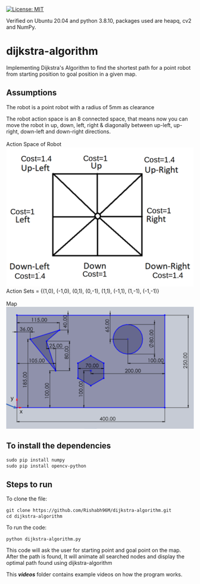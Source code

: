 [![License: MIT](https://img.shields.io/badge/License-MIT-blue.svg)](https://opensource.org/licenses/MIT)

Verified on Ubuntu 20.04 and python 3.8.10, packages used are heapq, cv2 and NumPy.

# dijkstra-algorithm
Implementing Dijkstra's Algorithm to find the shortest path for a point robot from starting position to goal position in a given map.

## Assumptions
The robot is a point robot with a radius of 5mm as clearance <br>

The robot action space is an 8 connected space, that means now you can move the robot in up, down, left, right & diagonally between up-left, up-right, down-left and down-right directions. <br>
<br>
Action Space of Robot
![Action Space of Robot](/res/action.png "Action Space of Robot")
Action Sets = {(1,0), (-1,0), (0,1), (0,-1), (1,1), (-1,1), (1,-1), (-1,-1)}<br>
<br>
Map
![Map](/res/map.png "Map")

## To install the dependencies
```
sudo pip install numpy
sudo pip install opencv-python
```

## Steps to run
To clone the file:
```
git clone https://github.com/Rishabh96M/dijkstra-algorithm.git
cd dijkstra-algorithm
```

To run the code:
```
python dijkstra-algorithm.py
```
This code will ask the user for starting point and goal point on the map. After the path is found, It will animate all searched nodes and display the optimal path found using dijkstra-algorithm <br>

This ***videos*** folder contains example videos on how the program works.
